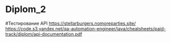 # Diplom_2

#Тестирование API
https://stellarburgers.nomoreparties.site/
https://code.s3.yandex.net/qa-automation-engineer/java/cheatsheets/paid-track/diplom/api-documentation.pdf
